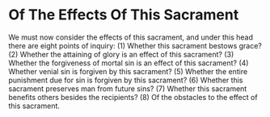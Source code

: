 # Of The Effects Of This Sacrament

We must now consider the effects of this sacrament, and under this head there are eight points of inquiry:
(1) Whether this sacrament bestows grace?
(2) Whether the attaining of glory is an effect of this sacrament?
(3) Whether the forgiveness of mortal sin is an effect of this sacrament?
(4) Whether venial sin is forgiven by this sacrament?
(5) Whether the entire punishment due for sin is forgiven by this sacrament?
(6) Whether this sacrament preserves man from future sins?
(7) Whether this sacrament benefits others besides the recipients?
(8) Of the obstacles to the effect of this sacrament.